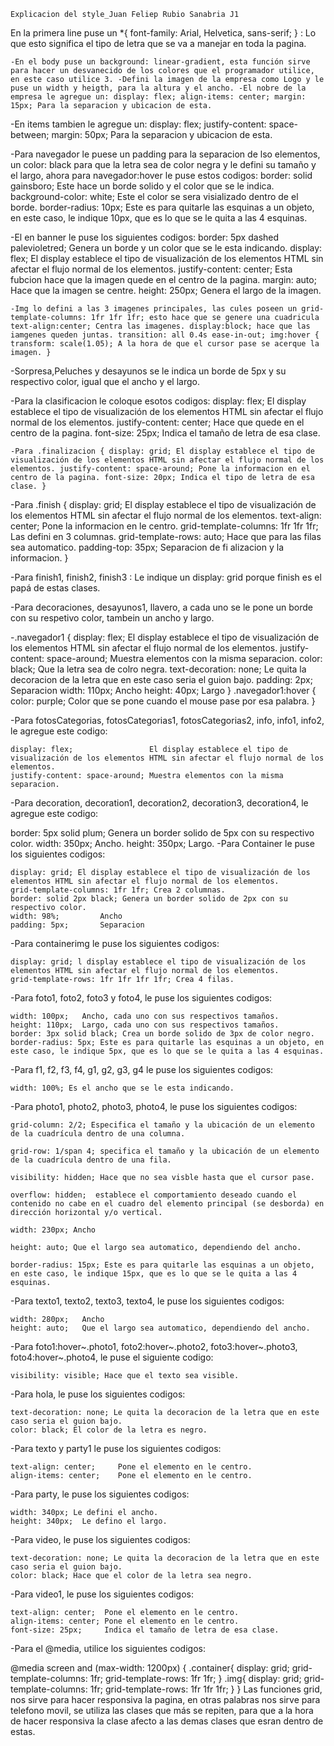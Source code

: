     Explicacion del style_Juan Feliep Rubio Sanabria J1

En la primera line puse un *{ font-family: Arial, Helvetica, sans-serif; } : Lo que esto significa el tipo de letra que se va a manejar en toda la pagina.

    -En el body puse un background: linear-gradient, esta función sirve para hacer un desvanecido de los colores que el programador utilice, en este caso utilice 3. -Defini la imagen de la empresa como Logo y le puse un width y heigth, para la altura y el ancho. -El nobre de la empresa le agregue un: display: flex; align-items: center; margin: 15px; Para la separacion y ubicacion de esta.

-En items tambien le agregue un: display: flex; justify-content: space-between; margin: 50px; Para la separacion y ubicacion de esta.

-Para navegador le puese un padding para la separacion de lso elementos, un color: black para que la letra sea de color negra y le defini su tamaño y el largo, ahora para navegador:hover le puse estos codigos: border: solid gainsboro; Este hace un borde solido y el color que se le indica. background-color: white; Este el color se sera visializado dentro de el borde. border-radius: 10px; Este es para quitarle las esquinas a un objeto, en este caso, le indique 10px, que es lo que se le quita a las 4 esquinas.

-El en banner le puse los siguientes codigos: border: 5px dashed palevioletred; Genera un borde y un color que se le esta indicando. display: flex; El display establece el tipo de visualización de los elementos HTML sin afectar el flujo normal de los elementos. justify-content: center; Esta fubcion hace que la imagen quede en el centro de la pagina. margin: auto; Hace que la imagen se centre. height: 250px; Genera el largo de la imagen.

    -Img lo defini a las 3 imagenes principales, las cules poseen un grid-template-columns: 1fr 1fr 1fr; esto hace que se genere una cuadricula text-align:center; Centra las imagenes. display:block; hace que las iamgenes queden juntas. transition: all 0.4s ease-in-out; img:hover { transform: scale(1.05); A la hora de que el cursor pase se acerque la imagen. }

-Sorpresa,Peluches y desayunos se le indica un borde de 5px y su respectivo color, igual que el ancho y el largo.

-Para la clasificacion le coloque esotos codigos: display: flex; El display establece el tipo de visualización de los elementos HTML sin afectar el flujo normal de los elementos. justify-content: center; Hace que quede en el centro de la pagina. font-size: 25px; Indica el tamaño de letra de esa clase.

    -Para .finalizacion { display: grid; El display establece el tipo de visualización de los elementos HTML sin afectar el flujo normal de los elementos. justify-content: space-around; Pone la informacion en el centro de la pagina. font-size: 20px; Indica el tipo de letra de esa clase. }

-Para .finish { display: grid; El display establece el tipo de visualización de los elementos HTML sin afectar el flujo normal de los elementos. text-align: center; Pone la informacion en le centro. grid-template-columns: 1fr 1fr 1fr; Las defini en 3 columnas. grid-template-rows: auto; Hace que para las filas sea automatico. padding-top: 35px; Separacion de fi alizacion y la informacion. }

-Para finish1, finish2, finish3 : Le indique un display: grid porque finish es el papá de estas clases.

-Para decoraciones, desayunos1, llavero, a cada uno se le pone un borde con su respetivo color, tambein un ancho y largo.

-.navegador1 { display: flex; El display establece el tipo de visualización de los elementos HTML sin afectar el flujo normal de los elementos. justify-content: space-around; Muestra elementos con la misma separacion. color: black; Que la letra sea de colro negra. text-decoration: none; Le quita la decoracion de la letra que en este caso seria el guion bajo. padding: 2px; Separacion width: 110px; Ancho height: 40px; Largo } .navegador1:hover { color: purple; Color que se pone cuando el mouse pase por esa palabra. }

-Para fotosCategorias, fotosCategorias1, fotosCategorias2, info, info1, info2, le agregue este codigo:

    display: flex;                 El display establece el tipo de visualización de los elementos HTML sin afectar el flujo normal de los elementos.
    justify-content: space-around; Muestra elementos con la misma separacion.

-Para decoration, decoration1, decoration2, decoration3, decoration4, le agregue este codigo:

border: 5px solid plum; Genera un border solido de 5px con su respectivo color.
width: 350px;   Ancho.
height: 350px;  Largo.
-Para Container le puse los siguientes codigos:

    display: grid; El display establece el tipo de visualización de los elementos HTML sin afectar el flujo normal de los elementos.
    grid-template-columns: 1fr 1fr; Crea 2 columnas.
    border: solid 2px black; Genera un border solido de 2px con su respectivo color.
    width: 98%;         Ancho
    padding: 5px;       Separacion

-Para containerimg le puse los siguientes codigos:

    display: grid; l display establece el tipo de visualización de los elementos HTML sin afectar el flujo normal de los elementos.
    grid-template-rows: 1fr 1fr 1fr 1fr; Crea 4 filas.

-Para foto1, foto2, foto3 y foto4, le puse los siguientes codigos:

    width: 100px;   Ancho, cada uno con sus respectivos tamaños.
    height: 110px;  Largo, cada uno con sus respectivos tamaños.
    border: 3px solid black; Crea un borde solido de 3px de color negro.
    border-radius: 5px; Este es para quitarle las esquinas a un objeto, en este caso, le indique 5px, que es lo que se le quita a las 4 esquinas.

-Para f1, f2, f3, f4, g1, g2, g3, g4 le puse los siguientes codigos:

    width: 100%; Es el ancho que se le esta indicando.

-Para photo1, photo2, photo3, photo4, le puse los siguientes codigos:

    grid-column: 2/2; Especifica el tamaño y la ubicación de un elemento de la cuadrícula dentro de una columna.

    grid-row: 1/span 4; specifica el tamaño y la ubicación de un elemento de la cuadrícula dentro de una fila.

    visibility: hidden; Hace que no sea visble hasta que el cursor pase.

    overflow: hidden;  establece el comportamiento deseado cuando el contenido no cabe en el cuadro del elemento principal (se desborda) en dirección horizontal y/o vertical.

    width: 230px; Ancho

    height: auto; Que el largo sea automatico, dependiendo del ancho.

    border-radius: 15px; Este es para quitarle las esquinas a un objeto, en este caso, le indique 15px, que es lo que se le quita a las 4 esquinas.

-Para texto1, texto2, texto3, texto4, le puse los siguientes codigos:

    width: 280px;   Ancho   
    height: auto;   Que el largo sea automatico, dependiendo del ancho.

-Para foto1:hover~.photo1, foto2:hover~.photo2, foto3:hover~.photo3, foto4:hover~.photo4, le puse el siguiente codigo:

    visibility: visible; Hace que el texto sea visible.

-Para hola, le puse los siguientes codigos:

    text-decoration: none; Le quita la decoracion de la letra que en este caso seria el guion bajo.
    color: black; El color de la letra es negro.  

-Para texto y party1 le puse los siguientes codigos:

    text-align: center;     Pone el elemento en le centro.
    align-items: center;    Pone el elemento en le centro.

-Para party, le puse los siguientes codigos:

    width: 340px; Le defini el ancho.
    height: 340px;  Le defino el largo.

-Para video, le puse los siguientes codigos:

    text-decoration: none; Le quita la decoracion de la letra que en este caso seria el guion bajo.
    color: black; Hace que el color de la letra sea negro.

-Para video1, le puse los siguientes codigos:

    text-align: center;  Pone el elemento en le centro.
    align-items: center; Pone el elemento en le centro.
    font-size: 25px;     Indica el tamaño de letra de esa clase.

-Para el @media, utilice los siguientes codigos:

@media screen and  (max-width: 1200px) {
.container{
    display: grid;
    grid-template-columns: 1fr;
    grid-template-rows: 1fr 1fr;
}
.img{
    display: grid;
    grid-template-columns: 1fr;
    grid-template-rows: 1fr 1fr 1fr;
}
}
Las funciones grid, nos sirve para hacer responsiva la pagina, en otras palabras nos sirve para telefono movil, se utiliza las clases que más se repiten, para que a la hora de hacer responsiva la clase afecto a las demas clases que esran dentro de estas.
